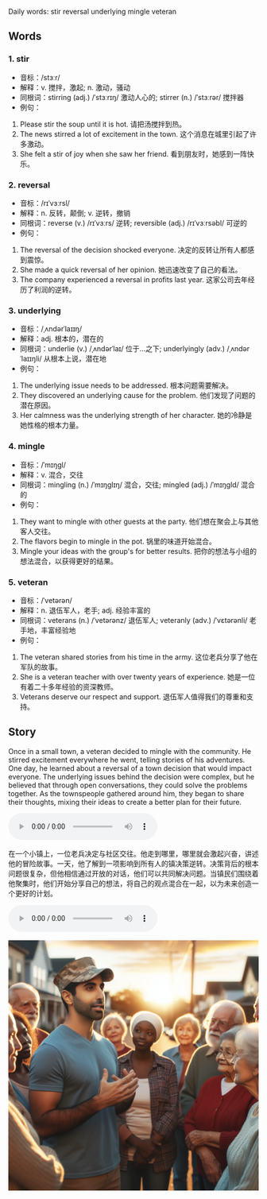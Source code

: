 Daily words: stir reversal underlying mingle veteran

## Words
### 1. stir
- 音标：/stɜːr/ <span style="cursor: pointer;" onclick="document.getElementById('audio-player-1').play()"><i class="fas fa-volume-up"></i></span>
<audio id="audio-player-1" src="audios/words/stir.mp3" style="display:none;"></audio>
- 解释：v. 搅拌，激起; n. 激动，骚动
- 同根词：stirring (adj.) /ˈstɜːrɪŋ/ 激动人心的; stirrer (n.) /ˈstɜːrər/ 搅拌器
- 例句：
1. Please stir the soup until it is hot. 
请把汤搅拌到热。 
2. The news stirred a lot of excitement in the town. 
这个消息在城里引起了许多激动。 
3. She felt a stir of joy when she saw her friend. 
看到朋友时，她感到一阵快乐。

### 2. reversal
- 音标：/rɪˈvɜːrsl/ <span style="cursor: pointer;" onclick="document.getElementById('audio-player-2').play()"><i class="fas fa-volume-up"></i></span>
<audio id="audio-player-2" src="audios/words/reversal.mp3" style="display:none;"></audio>
- 解释：n. 反转，颠倒; v. 逆转，撤销
- 同根词：reverse (v.) /rɪˈvɜːrs/ 逆转; reversible (adj.) /rɪˈvɜːrsəbl/ 可逆的
- 例句：
1. The reversal of the decision shocked everyone. 
决定的反转让所有人都感到震惊。 
2. She made a quick reversal of her opinion. 
她迅速改变了自己的看法。 
3. The company experienced a reversal in profits last year. 
这家公司去年经历了利润的逆转。

### 3. underlying
- 音标：/ˌʌndərˈlaɪɪŋ/ <span style="cursor: pointer;" onclick="document.getElementById('audio-player-3').play()"><i class="fas fa-volume-up"></i></span>
<audio id="audio-player-3" src="audios/words/underlying.mp3" style="display:none;"></audio>
- 解释：adj. 根本的，潜在的
- 同根词：underlie (v.) /ˌʌndərˈlaɪ/ 位于...之下; underlyingly (adv.) /ˌʌndərˈlaɪɪŋli/ 从根本上说，潜在地
- 例句：
1. The underlying issue needs to be addressed. 
根本问题需要解决。 
2. They discovered an underlying cause for the problem. 
他们发现了问题的潜在原因。 
3. Her calmness was the underlying strength of her character. 
她的冷静是她性格的根本力量。

### 4. mingle
- 音标：/ˈmɪŋɡl/ <span style="cursor: pointer;" onclick="document.getElementById('audio-player-4').play()"><i class="fas fa-volume-up"></i></span>
<audio id="audio-player-4" src="audios/words/mingle.mp3" style="display:none;"></audio>
- 解释：v. 混合，交往
- 同根词：mingling (n.) /ˈmɪŋɡlɪŋ/ 混合，交往; mingled (adj.) /ˈmɪŋɡld/ 混合的
- 例句：
1. They want to mingle with other guests at the party. 
他们想在聚会上与其他客人交往。 
2. The flavors begin to mingle in the pot. 
锅里的味道开始混合。 
3. Mingle your ideas with the group's for better results. 
把你的想法与小组的想法混合，以获得更好的结果。

### 5. veteran
- 音标：/ˈvetərən/ <span style="cursor: pointer;" onclick="document.getElementById('audio-player-5').play()"><i class="fas fa-volume-up"></i></span>
<audio id="audio-player-5" src="audios/words/veteran.mp3" style="display:none;"></audio>
- 解释：n. 退伍军人，老手; adj. 经验丰富的
- 同根词：veterans (n.) /ˈvetərənz/ 退伍军人; veteranly (adv.) /ˈvɛtərənli/ 老手地，丰富经验地
- 例句：
1. The veteran shared stories from his time in the army. 
这位老兵分享了他在军队的故事。 
2. She is a veteran teacher with over twenty years of experience. 
她是一位有着二十多年经验的资深教师。 
3. Veterans deserve our respect and support. 
退伍军人值得我们的尊重和支持。

## Story
Once in a small town, a veteran decided to mingle with the community. He stirred excitement everywhere he went, telling stories of his adventures. One day, he learned about a reversal of a town decision that would impact everyone. The underlying issues behind the decision were complex, but he believed that through open conversations, they could solve the problems together. As the townspeople gathered around him, they began to share their thoughts, mixing their ideas to create a better plan for their future.

<audio controls>
  <source src="./audios/story/2024-10-19-english.mp3" type="audio/mpeg">
  你的浏览器不支持音频元素。
</audio>
  

在一个小镇上，一位老兵决定与社区交往。他走到哪里，哪里就会激起兴奋，讲述他的冒险故事。一天，他了解到一项影响到所有人的镇决策逆转。决策背后的根本问题很复杂，但他相信通过开放的对话，他们可以共同解决问题。当镇民们围绕着他聚集时，他们开始分享自己的想法，将自己的观点混合在一起，以为未来创造一个更好的计划。

<audio controls>
  <source src="./audios/story/2024-10-19-chinese.mp3" type="audio/mpeg">
  你的浏览器不支持音频元素。
</audio>
  

![story](./images/2024-10-19.png)

